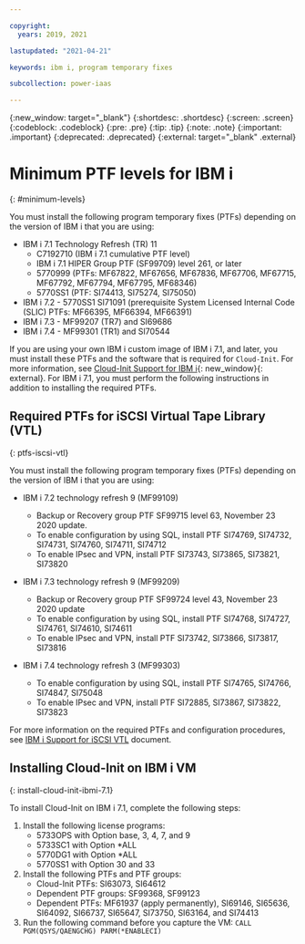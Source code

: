 ```yaml
---

copyright:
  years: 2019, 2021

lastupdated: "2021-04-21"

keywords: ibm i, program temporary fixes

subcollection: power-iaas

---
```


{:new_window: target="_blank"}
{:shortdesc: .shortdesc}
{:screen: .screen}
{:codeblock: .codeblock}
{:pre: .pre}
{:tip: .tip}
{:note: .note}
{:important: .important}
{:deprecated: .deprecated}
{:external: target="_blank" .external}

# Minimum PTF levels for IBM i
{: #minimum-levels}

You must install the following program temporary fixes (PTFs) depending on the version of IBM i that you are using:

- IBM i 7.1 Technology Refresh (TR) 11
  - C7192710 (IBM i 7.1 cumulative PTF level)
  - IBM i 7.1 HIPER Group PTF (SF99709) level 261, or later
  - 5770999 (PTFs: MF67822, MF67656, MF67836, MF67706, MF67715, MF67792, MF67794, MF67795, MF68346)
  - 5770SS1 (PTF: SI74413, SI75274, SI75050)
- IBM i 7.2 - 5770SS1 SI71091 (prerequisite System Licensed Internal Code (SLIC) PTFs: MF66395, MF66394, MF66391)
- IBM i 7.3 - MF99207 (TR7) and SI69686
- IBM i 7.4 - MF99301 (TR1) and SI70544

If you are using your own IBM i custom image of IBM i 7.1, and later, you must install these PTFs and the software that is required for `Cloud-Init`. For more information, see [Cloud-Init Support for IBM i](https://www.ibm.com/support/pages/node/1166194){: new_window}{: external}. For IBM i 7.1, you must perform the following instructions in addition to installing the required PTFs.

## Required PTFs for iSCSI Virtual Tape Library (VTL)
{: ptfs-iscsi-vtl}

You must install the following program temporary fixes (PTFs) depending on the version of IBM i that you are using:

- IBM i 7.2 technology refresh 9 (MF99109)
  - Backup or Recovery group PTF SF99715 level 63, November 23 2020 update.
  - To enable configuration by using SQL, install PTF SI74769, SI74732, SI74731, SI74760, SI74711, SI74712
  - To enable IPsec and VPN, install PTF SI73743, SI73865, SI73821, SI73820

- IBM i 7.3 technology refresh 9 (MF99209)
  - Backup or Recovery group PTF SF99724 level 43, November 23 2020 update
  - To enable configuration by using SQL, install PTF SI74768, SI74727, SI74761, SI74610, SI74611
  - To enable IPsec and VPN, install PTF SI73742, SI73866, SI73817, SI73816

- IBM i 7.4 technology refresh 3 (MF99303)
  - To enable configuration by using SQL, install PTF SI74765, SI74766, SI74847, SI75048
  - To enable IPsec and VPN, install PTF SI72885, SI73867, SI73822, SI73823

For more information on the required PTFs and configuration procedures, see [IBM i Support for iSCSI VTL](https://www.ibm.com/support/pages/system/files/inline-files/IBM%20i%20Support%20for%20iSCSI%20VTL%201.0.pdf) document.
## Installing Cloud-Init on IBM i VM
{: install-cloud-init-ibmi-7.1}

To install Cloud-Init on IBM i 7.1, complete the following steps:

1. Install the following license programs:
   - 5733OPS with Option base, 3, 4, 7, and 9
   - 5733SC1 with Option *ALL
   - 5770DG1 with Option *ALL
   - 5770SS1 with Option 30 and 33
2. Install the following PTFs and PTF groups:
   - Cloud-Init PTFs:  SI63073, SI64612
   - Dependent PTF groups: SF99368, SF99123
   - Dependent PTFs:  MF61937 (apply permanently), SI69146, SI65636, SI64092, SI66737, SI65647, SI73750, SI63164, and SI74413
3. Run the following command before you capture the VM:
   `CALL PGM(QSYS/QAENGCHG) PARM(*ENABLECI)`
